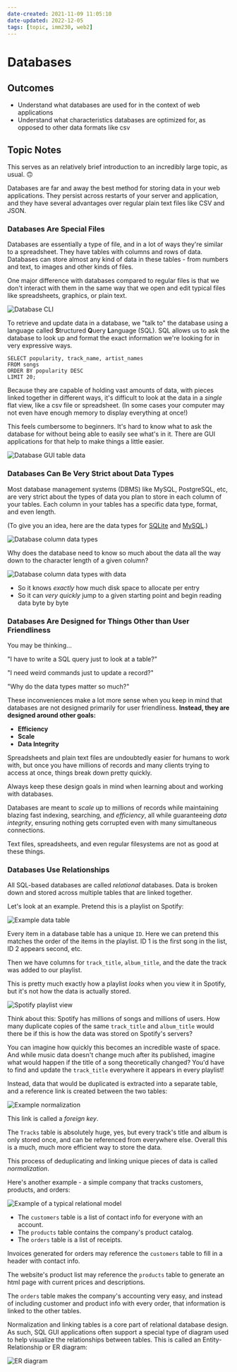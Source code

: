 ```yaml
---
date-created: 2021-11-09 11:05:10
date-updated: 2022-12-05
tags: [topic, imm230, web2]
---
```


# Databases

## Outcomes

- Understand what databases are used for in the context of web applications
- Understand what characteristics databases are optimized for, as opposed to other data formats like csv


## Topic Notes

This serves as an relatively brief introduction to an incredibly large topic, as usual. 🙃

Databases are far and away the best method for storing data in your web applications. They persist across restarts of your server and application, and they have several advantages over regular plain text files like CSV and JSON.


### Databases Are Special Files

Databases are essentially a type of file, and in a lot of ways they're similar to a spreadsheet. They have tables with columns and rows of data. Databases can store almost any kind of data in these tables - from numbers and text, to images and other kinds of files.

One major difference with databases compared to regular files is that we don't interact with them in the same way that we open and edit typical files like spreadsheets, graphics, or plain text.

![Database CLI](img/topic-databases-cli-query-1650x904.png)

To retrieve and update data in a database, we "talk to" the database using a language called **S**tructured **Q**uery **L**anguage (SQL). SQL allows us to ask the database to look up and format the exact information we're looking for in very expressive ways.

```
SELECT popularity, track_name, artist_names
FROM songs
ORDER BY popularity DESC
LIMIT 20;
```

Because they are capable of holding vast amounts of data, with pieces linked together in different ways, it's difficult to look at the data in a *single* flat view, like a csv file or spreadsheet. (In some cases your computer may not even have enough memory to display everything at once!)

This feels cumbersome to beginners. It's hard to know what to ask the database for without being able to easily see what's in it. There are GUI applications for that help to make things a little easier.

![Database GUI table data](img/topic-databases-gui-table-data-1600x840.png)


### Databases Can Be Very Strict about Data Types

Most database management systems (DBMS) like MySQL, PostgreSQL, etc, are very strict about the types of data you plan to store in each column of your tables. Each column in your tables has a specific data type, format, and even length.

(To give you an idea, here are the data types for [SQLite](https://www.sqlite.org/datatype3.html#affinity_name_examples) and [MySQL](https://dev.mysql.com/doc/refman/8.0/en/data-types.html).)

![Database column data types](img/topic-databases-column-datatypes-01-2500x334.png)

Why does the database need to know so much about the data all the way down to the character length of a given column?

![Database column data types with data](img/topic-databases-column-datatypes-02-2500x334.png)

- So it knows *exactly* how much disk space to allocate per entry
- So it can *very quickly* jump to a given starting point and begin reading data byte by byte


### Databases Are Designed for Things Other than User Friendliness

You may be thinking...

"I have to write a SQL query just to look at a table?"

"I need weird commands just to update a record?"

"Why do the data types matter so much?"

These inconveniences make a lot more sense when you keep in mind that databases are not designed primarily for user friendliness. **Instead, they are designed around other goals:**

- **Efficiency**
- **Scale**
- **Data Integrity**

Spreadsheets and plain text files are undoubtedly easier for humans to work with, but once you have millions of records and many clients trying to access at once, things break down pretty quickly.

Always keep these design goals in mind when learning about and working with databases.

Databases are meant to *scale* up to millions of records while maintaining blazing fast indexing, searching, and *efficiency*, all while guaranteeing *data integrity*, ensuring nothing gets corrupted even with many simultaneous connections.

Text files, spreadsheets, and even regular filesystems are not as good at these things.


### Databases Use Relationships

All SQL-based databases are called *relational* databases. Data is broken down and stored across multiple tables that are linked together.

Let's look at an example. Pretend this is a playlist on Spotify:

![Example data table](img/topic-databases-relational-model-01.png)

Every item in a database table has a unique `ID`. Here we can pretend this matches the order of the items in the playlist. ID 1 is the first song in the list, ID 2 appears second, etc.

Then we have columns for `track_title`, `album_title`, and the date the track was added to our playlist.

This is pretty much exactly how a playlist *looks* when you view it in Spotify, but it's not how the data is actually stored.

![Spotify playlist view](img/topic-databases-spotify-playlist-view.png)

Think about this: Spotify has millions of songs and millions of users. How many duplicate copies of the same `track_title` and `album_title` would there be if this is how the data was stored on Spotify's servers?

You can imagine how quickly this becomes an incredible waste of space. And while music data doesn't change much after its published, imagine what would happen if the title of a song theoretically changed? You'd have to find and update the `track_title` everywhere it appears in every playlist!

Instead, data that would be duplicated is extracted into a separate table, and a reference link is created between the two tables:

![Example normalization](img/topic-databases-relational-model-02.png)

This link is called a *foreign key*.

The `Tracks` table is absolutely huge, yes, but every track's title and album is only stored once, and can be referenced from everywhere else. Overall this is a much, much more efficient way to store the data.

This process of deduplicating and linking unique pieces of data is called *normalization*.

Here's another example - a simple company that tracks customers, products, and orders:

![Example of a typical relational model](img/topic-databases-relational-model-03.png)

- The `customers` table is a list of contact info for everyone with an account.
- The `products` table contains the company's product catalog.
- The `orders` table is a list of receipts.

Invoices generated for orders may reference the `customers` table to fill in a header with contact info.

The website's product list may reference the `products` table to generate an html page with current prices and descriptions.

The `orders` table makes the company's accounting very easy, and instead of including customer and product info with every order, that information is linked to the other tables.

Normalization and linking tables is a core part of relational database design. As such, SQL GUI applications often support a special type of diagram used to help visualize the relationships between tables. This is called an Entity-Relationship or ER diagram:

![ER diagram](img/topic-databases-er-diagram-optimized.png)
